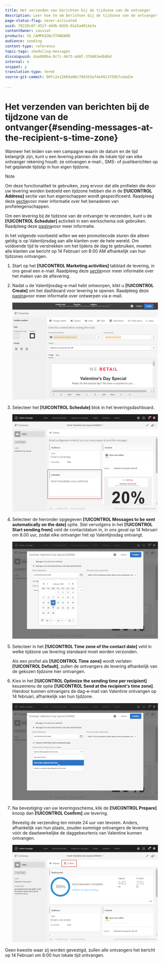 ```yaml
---
title: Het verzenden van berichten bij de tijdzone van de ontvanger
description: Leer hoe te om berichten bij de tijdzone van de ontvanger te verzenden.
page-status-flag: never-activated
uuid: 70228c07-451f-4ddb-8d26-92a5a4814e3a
contentOwner: sauviat
products: SG_CAMPAIGN/STANDARD
audience: sending
content-type: reference
topic-tags: sheduling-messages
discoiquuid: daa980ba-8c7c-4673-a68f-379d63e4b8bd
internal: n
snippet: y
translation-type: tm+mt
source-git-commit: 00fc2e12669a00c788355ef4e492375957cdad2e

---
```



# Het verzenden van berichten bij de tijdzone van de ontvanger{#sending-messages-at-the-recipient-s-time-zone}

Wanneer het leiden van een campagne waarin de datum en de tijd belangrijk zijn, kunt u een levering plannen die de lokale tijd van elke ontvanger rekening houdt: ze ontvangen e-mail-, SMS- of pushberichten op het geplande tijdstip in hun eigen tijdzone.

>[!NOTE]
>
>Om deze functionaliteit te gebruiken, zorg ervoor dat alle profielen die door uw levering worden bedoeld een tijdzone hebben die in de **[!UICONTROL Address]** sectie van hun eigenschappen wordt gespecificeerd. Raadpleeg deze [sectie](../../audiences/using/editing-profiles.md)voor meer informatie over het benaderen van profieleigenschappen.

Om een levering bij de tijdzone van de ontvanger te verzenden, kunt u de **[!UICONTROL Scheduler]** activiteit in een werkschema ook gebruiken. Raadpleeg deze [pagina](../../automating/using/scheduler.md)voor meer informatie.

In het volgende voorbeeld willen we een promotiecode sturen die alleen geldig is op Valentijnsdag aan alle klanten over de hele wereld. Om voldoende tijd te verstrekken om het tijdens de dag te gebruiken, moeten alle klanten uw bericht op 14 Februari om 8:00 AM afhankelijk van hun tijdzones ontvangen.

1. Start op het **[!UICONTROL Marketing activities]** tabblad de levering, in ons geval een e-mail. Raadpleeg deze [sectie](../../channels/using/creating-an-email.md)voor meer informatie over het maken van de aflevering.
1. Nadat u de Valentijnsdag-e-mail hebt ontworpen, klikt u **[!UICONTROL Create]** om het dashboard voor levering te openen. Raadpleeg deze [pagina](../../designing/using/personalization.md#example-email-personalization)voor meer informatie over ontwerpen via e-mail.

   ![](assets/send-time_opt_valentine_1.png)

1. Selecteer het **[!UICONTROL Schedule]** blok in het leveringsdashboard.

   ![](assets/send-time_opt_valentine_2.png)

1. Selecteer de hieronder opgegeven **[!UICONTROL Messages to be sent automatically on the date]** optie. Stel vervolgens in het **[!UICONTROL Start sending from]** veld de contactdatum in, in ons geval op 14 februari om 8.00 uur, zodat elke ontvanger het op Valentijnsdag ontvangt.

   ![](assets/send-time_opt_valentine.png)

1. Selecteer in het **[!UICONTROL Time zone of the contact date]** veld in welke tijdzone uw levering standaard moet worden verzonden.

   Als een profiel als **[!UICONTROL Time zone]** wordt verlaten **[!UICONTROL Default]**, zullen de ontvangers de levering afhankelijk van de gekozen tijdzone hier ontvangen.

1. Kies in het **[!UICONTROL Optimize the sending time per recipient]** keuzemenu de optie **[!UICONTROL Send at the recipient's time zone]**. Hierdoor kunnen ontvangers de dag-e-mail van Valentine ontvangen op 14 februari, afhankelijk van hun tijdzone.

   ![](assets/send-time_opt_valentine_3.png)

1. Na bevestiging van uw leveringsschema, klik de **[!UICONTROL Prepare]** knoop dan **[!UICONTROL Confirm]** uw levering.

   Bevestig de verzending ten minste 24 uur van tevoren. Anders, afhankelijk van hun plaats, zouden sommige ontvangers de levering vóór de daadwerkelijke de daggebeurtenis van Valentine kunnen ontvangen.

   ![](assets/send-time_opt_valentine_4.png)

Geen kwestie waar zij worden gevestigd, zullen alle ontvangers het bericht op 14 Februari om 8:00 hun lokale tijd ontvangen.
